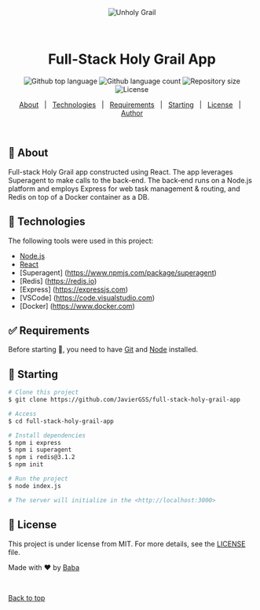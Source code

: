 <div align="center" id="top"> 
  <img src="./.github/app.gif" alt="Unholy Grail" />

  &#xa0;

  <!-- <a href="https://unholygrail.netlify.app">Demo</a> -->
</div>

<h1 align="center">Full-Stack Holy Grail App</h1>

<p align="center">
  <img alt="Github top language" src="https://img.shields.io/github/languages/top/JavierGSS/unholy-grail?color=56BEB8">

  <img alt="Github language count" src="https://img.shields.io/github/languages/count/JavierGSS/unholy-grail?color=56BEB8">

  <img alt="Repository size" src="https://img.shields.io/github/repo-size/JavierGSS/unholy-grail?color=56BEB8">

  <img alt="License" src="https://img.shields.io/github/license/JavierGSS/unholy-grail?color=56BEB8">

  <!-- <img alt="Github issues" src="https://img.shields.io/github/issues/JavierGSS/unholy-grail?color=56BEB8" /> -->

  <!-- <img alt="Github forks" src="https://img.shields.io/github/forks/JavierGSS/unholy-grail?color=56BEB8" /> -->

  <!-- <img alt="Github stars" src="https://img.shields.io/github/stars/JavierGSS/unholy-grail?color=56BEB8" /> -->
</p>

<!-- Status -->

<!-- <h4 align="center"> 
	🚧  Unholy Grail 🚀 Under construction...  🚧
</h4> 

<hr> -->

<p align="center">
  <a href="#dart-about">About</a> &#xa0; | &#xa0; 
  <a href="#rocket-technologies">Technologies</a> &#xa0; | &#xa0;
  <a href="#white_check_mark-requirements">Requirements</a> &#xa0; | &#xa0;
  <a href="#checkered_flag-starting">Starting</a> &#xa0; | &#xa0;
  <a href="#memo-license">License</a> &#xa0; | &#xa0;
  <a href="https://github.com/JavierGSS" target="_blank">Author</a>
</p>

<br>

## :dart: About ##

Full-stack Holy Grail app constructed using React. The app leverages Superagent to make calls to the back-end. The back-end runs on a Node.js platform and employs Express for web task management & routing, and Redis on top of a Docker container as a DB.

## :rocket: Technologies ##

The following tools were used in this project:

- [Node.js](https://nodejs.org/en/)
- [React](https://pt-br.reactjs.org/)
- [Superagent] (https://www.npmjs.com/package/superagent)
- [Redis] (https://redis.io)
- [Express] (https://expressjs.com)
- [VSCode] (https://code.visualstudio.com)
- [Docker] (https://www.docker.com)

## :white_check_mark: Requirements ##

Before starting :checkered_flag:, you need to have [Git](https://git-scm.com) and [Node](https://nodejs.org/en/) installed.

## :checkered_flag: Starting ##

```bash
# Clone this project
$ git clone https://github.com/JavierGSS/full-stack-holy-grail-app

# Access
$ cd full-stack-holy-grail-app

# Install dependencies
$ npm i express
$ npm i superagent
$ npm i redis@3.1.2
$ npm init

# Run the project
$ node index.js

# The server will initialize in the <http://localhost:3000>
```

## :memo: License ##

This project is under license from MIT. For more details, see the [LICENSE](LICENSE) file.


Made with :heart: by <a href="https://github.com/JavierGSS" target="_blank">Baba</a>

&#xa0;

<a href="#top">Back to top</a>
